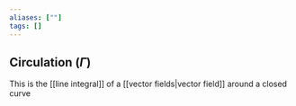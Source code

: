```yaml
---
aliases: [""]
tags: []
---
```


## Circulation ($\Gamma$)
This is the [[line integral]] of a [[vector fields|vector field]] around a closed curve